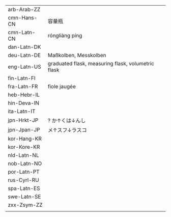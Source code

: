 | | | |
|-|-|-|
| arb-Arab-ZZ |  |  |
| cmn-Hans-CN | 容量瓶 |  |
| cmn-Latn-CN | róngliàng píng |  |
| dan-Latn-DK |  |  |
| deu-Latn-DE | Maßkolben, Messkolben |  |
| eng-Latn-US | graduated flask, measuring flask, volumetric flask |  |
| fin-Latn-FI |  |  |
| fra-Latn-FR | fiole jaugée |  |
| heb-Hebr-IL |  |  |
| hin-Deva-IN |  |  |
| ita-Latn-IT |  |  |
| jpn-Hrkt-JP | ? か↑くは↓んし |  |
| jpn-Jpan-JP | メ↑スフ↓ラスコ |  |
| kor-Hang-KR |  |  |
| kor-Kore-KR |  |  |
| nld-Latn-NL |  |  |
| nob-Latn-NO |  |  |
| por-Latn-PT |  |  |
| rus-Cyrl-RU |  |  |
| spa-Latn-ES |  |  |
| swe-Latn-SE |  |  |
| zxx-Zsym-ZZ |  |  |
|  |  |  |
